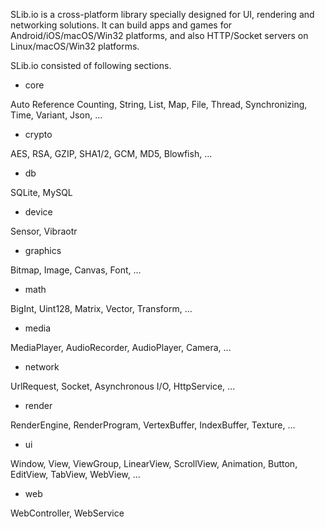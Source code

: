 SLib.io is a cross-platform library specially designed for UI, rendering and networking solutions.
It can build apps and games for Android/iOS/macOS/Win32 platforms, and also HTTP/Socket servers on Linux/macOS/Win32 platforms.

SLib.io consisted of following sections.

- core

Auto Reference Counting, String, List, Map, File, Thread, Synchronizing, Time, Variant, Json, ...


- crypto

AES, RSA, GZIP, SHA1/2, GCM, MD5, Blowfish, ...


- db

SQLite, MySQL


- device

Sensor, Vibraotr


- graphics

Bitmap, Image, Canvas, Font, ...


- math

BigInt, Uint128, Matrix, Vector, Transform, ...


- media

MediaPlayer, AudioRecorder, AudioPlayer, Camera, ...


- network

UrlRequest, Socket, Asynchronous I/O, HttpService, ...


- render

RenderEngine, RenderProgram, VertexBuffer, IndexBuffer, Texture, ...


- ui

Window, View, ViewGroup, LinearView, ScrollView, Animation, Button, EditView, TabView, WebView, ...


- web

WebController, WebService

